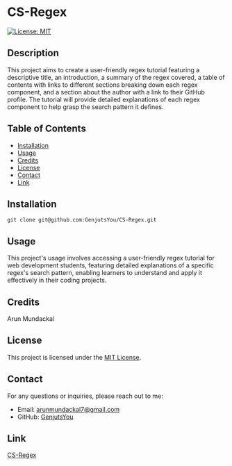 # CS-Regex

[![License: MIT](https://img.shields.io/badge/License-MIT-yellow.svg)](https://opensource.org/licenses/MIT)

## Description

This project aims to create a user-friendly regex tutorial featuring a descriptive title, an introduction, a summary of the regex covered, a table of contents with links to different sections breaking down each regex component, and a section about the author with a link to their GitHub profile. The tutorial will provide detailed explanations of each regex component to help grasp the search pattern it defines.

## Table of Contents

- [Installation](#installation)
- [Usage](#usage)
- [Credits](#credits)
- [License](#license)
- [Contact](#contact)
- [Link](#link)

## Installation

    git clone git@github.com:GenjutsYou/CS-Regex.git

## Usage

This project's usage involves accessing a user-friendly regex tutorial for web development students, featuring detailed explanations of a specific regex's search pattern, enabling learners to understand and apply it effectively in their coding projects.

## Credits

Arun Mundackal

## License

This project is licensed under the [MIT License](https://opensource.org/licenses/MIT).

## Contact
For any questions or inquiries, please reach out to me:
- Email: arunmundackal7@gmail.com
- GitHub: [GenjutsYou](https://github.com/GenjutsYou)

## Link

[CS-Regex](https://gist.github.com/GenjutsYou/b01991f23a531032dd3ba34019a13821)
